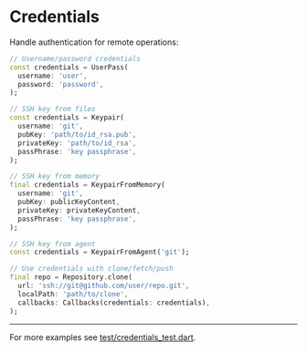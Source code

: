 # Credentials

Handle authentication for remote operations:

```dart
// Username/password credentials
const credentials = UserPass(
  username: 'user',
  password: 'password',
);

// SSH key from files
const credentials = Keypair(
  username: 'git',
  pubKey: 'path/to/id_rsa.pub',
  privateKey: 'path/to/id_rsa',
  passPhrase: 'key passphrase',
);

// SSH key from memory
final credentials = KeypairFromMemory(
  username: 'git',
  pubKey: publicKeyContent,
  privateKey: privateKeyContent,
  passPhrase: 'key passphrase',
);

// SSH key from agent
const credentials = KeypairFromAgent('git');

// Use credentials with clone/fetch/push
final repo = Repository.clone(
  url: 'ssh://git@github.com/user/repo.git',
  localPath: 'path/to/clone',
  callbacks: Callbacks(credentials: credentials),
);
```

---


For more examples see [test/credentials_test.dart](../../test/credentials_test.dart).
